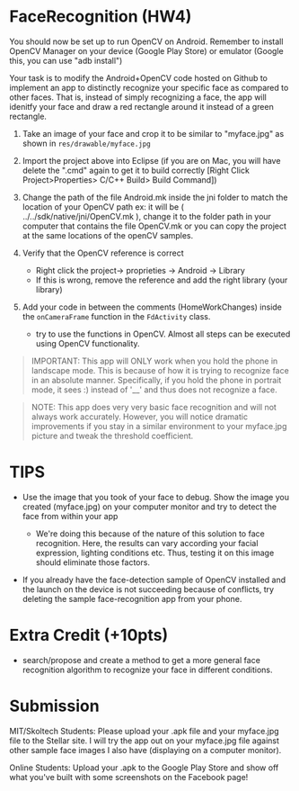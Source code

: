 FaceRecognition (HW4)
===============
You should now be set up to run OpenCV on Android. Remember to install OpenCV Manager on your device (Google Play Store) or emulator (Google this, you can use "adb install")

Your task is to modify the Android+OpenCV code hosted on Github to implement an app to distinctly recognize your specific face as compared to other faces. That is, instead of simply recognizing a face, the app will idenitfy your face and draw a red rectangle around it instead of a green rectangle.

1. Take an image of your face and crop it to be similar to "myface.jpg" as shown in `res/drawable/myface.jpg`

2. Import the project above into Eclipse (if you are on Mac, you will have delete the ".cmd" again to get it to build correctly [Right Click Project>Properties> C/C++ Build> Build Command])

3. Change the path of the file Android.mk inside the jni folder to match the location of your OpenCV path
	ex: it will be ( ../../sdk/native/jni/OpenCV.mk ), change it to the folder path in your computer that contains the file OpenCV.mk 
				or
		you can copy the project at the same locations of the openCV samples. 

4. Verify that the OpenCV reference is correct 
	- Right click the project-> proprieties -> Android -> Library 
	- If this is wrong, remove the reference and add the right library (your library)
		
5. Add your code in between the comments (HomeWorkChanges) inside the `onCameraFrame` function in the `FdActivity` class.
	- try to use the functions in OpenCV. Almost all steps can be executed using OpenCV functionality.
	
>IMPORTANT: This app will ONLY work when you hold the phone in landscape mode. This is because of how it is trying to recognize face in an absolute manner.
>Specifically, if you hold the phone in portrait mode, it sees :) instead of '__' and thus does not recognize a face.

>NOTE: This app does very very basic face recognition and will not always work accurately. However, you will notice dramatic improvements if you stay in a similar 
>environment to your myface.jpg picture and tweak the threshold coefficient. 
 
TIPS
====

- Use the image that you took of your face to debug. Show the image you created (myface.jpg) on your computer monitor and try to detect the face from within your app 
  - We're doing this because of the nature of this solution to face recognition. Here, the results can vary according your facial expression, lighting conditions etc. Thus, testing it on this image should eliminate those factors.
		
- If you already have the face-detection sample of OpenCV installed and the launch on the device is not succeeding because of conflicts, try deleting the sample face-recognition app from your phone.  	
		

Extra Credit (+10pts)
====================
- search/propose and create a method to get a more general face recognition algorithm to recognize your face in different conditions.  

Submission
==========
MIT/Skoltech Students: Please upload your .apk file and your myface.jpg file to the Stellar site. I will try the app out on your myface.jpg file against other sample face images I also have (displaying on a computer monitor).

Online Students: Upload your .apk to the Google Play Store and show off what you've built with some screenshots on the Facebook page!